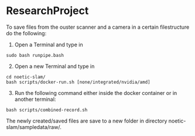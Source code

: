 # ResearchProject

To save files from the ouster scanner and a camera in a certain filestructure do the following:

1. Open a Terminal and type in
```console
sudo bash runpipe.bash
```

2. Open a new Terminal and type in
```console
cd noetic-slam/
bash scripts/docker-run.sh [none/integrated/nvidia/amd]
```

3. Run the following command either inside the docker container or in another terminal:
```console
bash scripts/combined-record.sh
```

The newly created/saved files are save to a new folder in directory noetic-slam/sampledata/raw/.
